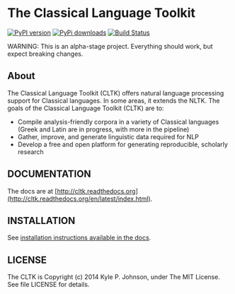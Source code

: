 The Classical Language Toolkit
==============================

[![PyPI version](https://badge.fury.io/py/cltk.png)](http://badge.fury.io/py/cltk) 
[![PyPi downloads](https://pypip.in/d/cltk/badge.png)](https://pypi.python.org/pypi/cltk/) [![Build Status](https://travis-ci.org/kylepjohnson/cltk.png?branch=master)](https://travis-ci.org/kylepjohnson/cltk)

WARNING: This is an alpha-stage project. Everything should work, but expect breaking changes.

About 
-----
The Classical Language Toolkit (CLTK) offers natural language processing support for Classical languages. In some areas, it extends the NLTK. The goals of the Classical Language Toolkit (CLTK) are to:

*   Compile analysis-friendly corpora in a variety of Classical languages (Greek and Latin are in progress, with more in the pipeline)
*   Gather, improve, and generate linguistic data required for NLP
*   Develop a free and open platform for generating reproducible, scholarly research


DOCUMENTATION
-------------

The docs are at [http://cltk.readthedocs.org](http://cltk.readthedocs.org/en/latest/index.html).


INSTALLATION
------------

See [installation instructions available in the docs](http://cltk.readthedocs.org/en/latest/installation.html).


LICENSE
-------

The CLTK is Copyright (c) 2014 Kyle P. Johnson, under The MIT License. See file LICENSE for details.
